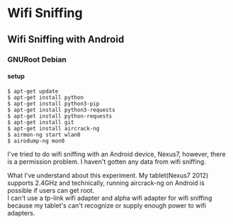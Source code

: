 # Wifi Sniffing

## Wifi Sniffing with Android
### GNURoot Debian
#### setup
```shell
$ apt-get update
$ apt-get install python
$ apt-get install python3-pip
$ apt-get install python3-requests
$ apt-get install python-requests
$ apt-get install git
$ apt-get install aircrack-ng
$ airmon-ng start wlan0
$ airodump-ng mon0
```

I've tried to do wifi sniffing with an Android device, Nexus7, however, there is a permission problem.
I haven't gotten any data from wifi sniffing.

What I've understand about this experiment.
My tablet(Nexus7 2012) supports 2.4GHz and technically, running aircrack-ng on Android is possible if users can get root.  
I can't use a tp-link wifi adapter and alpha wifi adapter for wifi sniffing because my tablet's can't recognize or supply enough power to wifi adapters.
